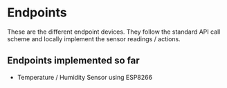 # Endpoints

These are the different endpoint devices. They follow the standard API call scheme and locally implement the sensor readings / actions.

## Endpoints implemented so far

- Temperature / Humidity Sensor using ESP8266
